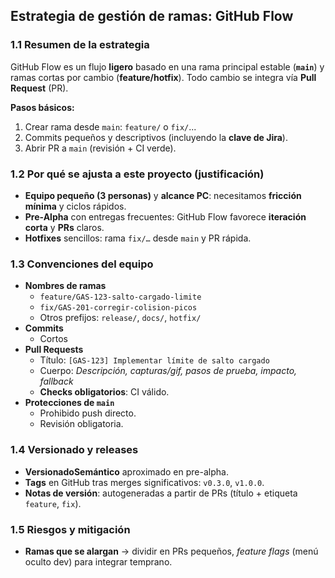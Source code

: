 ## Estrategia de gestión de ramas: **GitHub Flow**

### 1.1 Resumen de la estrategia
GitHub Flow es un flujo **ligero** basado en una rama principal estable (**`main`**) y ramas cortas por cambio (**feature/hotfix**). Todo cambio se integra vía **Pull Request** (PR).

**Pasos básicos:**
1. Crear rama desde `main`: `feature/` o `fix/`...
2. Commits pequeños y descriptivos (incluyendo la **clave de Jira**).
3. Abrir PR a `main` (revisión + CI verde).

### 1.2 Por qué se ajusta a este proyecto (justificación)
- **Equipo pequeño (3 personas)** y **alcance PC**: necesitamos **fricción mínima** y ciclos rápidos.
- **Pre-Alpha** con entregas frecuentes: GitHub Flow favorece **iteración corta** y **PRs** claros.
- **Hotfixes** sencillos: rama `fix/…` desde `main` y PR rápida.

### 1.3 Convenciones del equipo
- **Nombres de ramas**  
  - `feature/GAS-123-salto-cargado-limite`  
  - `fix/GAS-201-corregir-colision-picos`  
  - Otros prefijos: `release/`, `docs/`, `hotfix/`
- **Commits** 
  - Cortos 
- **Pull Requests**  
  - Título: `[GAS-123] Implementar límite de salto cargado`  
  - Cuerpo: _Descripción, capturas/gif, pasos de prueba, impacto, fallback_
  - **Checks obligatorios**: CI válido.
- **Protecciones de `main`**  
  - Prohibido push directo.  
  - Revisión obligatoria.  

### 1.4 Versionado y releases
- **VersionadoSemántico** aproximado en pre-alpha.  
- **Tags** en GitHub tras merges significativos: `v0.3.0`, `v1.0.0`.  
- **Notas de versión**: autogeneradas a partir de PRs (título + etiqueta `feature`, `fix`).

### 1.5 Riesgos y mitigación
- **Ramas que se alargan** → dividir en PRs pequeños, *feature flags* (menú oculto dev) para integrar temprano.  